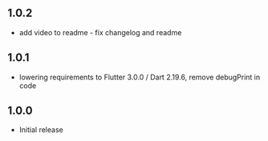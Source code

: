 ## 1.0.2

- add video to readme - fix changelog and readme

## 1.0.1

- lowering requirements to Flutter 3.0.0 / Dart 2.19.6, remove debugPrint in code

## 1.0.0

- Initial release
